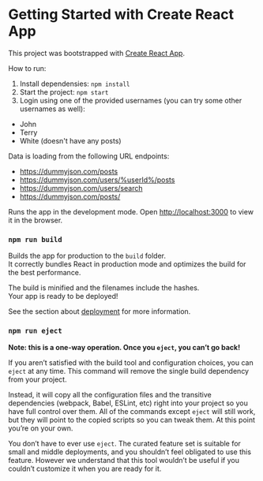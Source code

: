 # Getting Started with Create React App

This project was bootstrapped with [Create React App](https://github.com/facebook/create-react-app).

How to run:
1. Install dependensies: `npm install`
1. Start the project: `npm start`
1. Login using one of the provided usernames (you can try some other usernames as well):
  * John
  * Terry
  * White (doesn't have any posts)


Data is loading from the following URL endpoints:
* https://dummyjson.com/posts
* https://dummyjson.com/users/%userId%/posts
* https://dummyjson.com/users/search
* https://dummyjson.com/posts/


Runs the app in the development mode.
Open [http://localhost:3000](http://localhost:3000) to view it in the browser.


### `npm run build`

Builds the app for production to the `build` folder.\
It correctly bundles React in production mode and optimizes the build for the best performance.

The build is minified and the filenames include the hashes.\
Your app is ready to be deployed!

See the section about [deployment](https://facebook.github.io/create-react-app/docs/deployment) for more information.

### `npm run eject`

**Note: this is a one-way operation. Once you `eject`, you can’t go back!**

If you aren’t satisfied with the build tool and configuration choices, you can `eject` at any time. This command will remove the single build dependency from your project.

Instead, it will copy all the configuration files and the transitive dependencies (webpack, Babel, ESLint, etc) right into your project so you have full control over them. All of the commands except `eject` will still work, but they will point to the copied scripts so you can tweak them. At this point you’re on your own.

You don’t have to ever use `eject`. The curated feature set is suitable for small and middle deployments, and you shouldn’t feel obligated to use this feature. However we understand that this tool wouldn’t be useful if you couldn’t customize it when you are ready for it.
